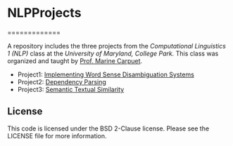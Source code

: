 # NLPProjects
=============

A repository includes the three projects from the *Computational Linguistics 1 (NLP)* class at the *University of Maryland, College Park.* This class was organized and taught by [Prof. Marine Carpuet](http://www.cs.umd.edu/~marine/).

 - Project1: [Implementing Word Sense Disambiguation Systems](Project1)
 - Project2: [Dependency Parsing](Project2)
 - Project3: [Semantic Textual Similarity](Project3)

License
-------
This code is licensed under the BSD 2-Clause license. Please see the LICENSE file for more information.
